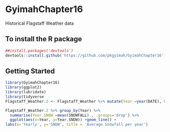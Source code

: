 # GyimahChapter16
Historical Flagstaff Weather data 

## To install the R package 
```r
##install.packages('devtools')
devtools::install.github('https://github.com/pkgyimah/GyimahChapter16') 
```

## Getting Started

```r
library(GyimahChapter16)
library(ggplot2)
library(lubridate)
library(tidyverse
Flagstaff_Weather.2 <- Flagstaff_Weather %>% mutate(Year =year(DATE), Day =day(DATE), Month =month(DATE))

Flagstaff_Weather.2 %>% group_by(Year) %>%
  summarise(Year.SNOW =mean(SNOWFALL) , .groups='drop') %>%
  ggplot(aes(x=Year, y=Year.SNOW)) +geom_line() +
labs(x='Yearly', y='SNOW', title = 'Average Snowfall per year')
```
